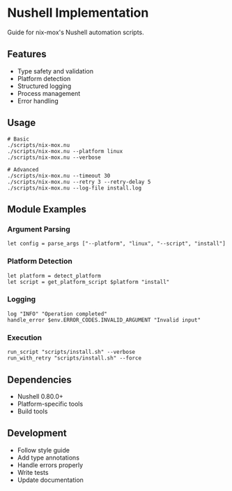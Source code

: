 # Nushell Implementation

Guide for nix-mox's Nushell automation scripts.

## Features

- Type safety and validation
- Platform detection
- Structured logging
- Process management
- Error handling

## Usage

```nushell
# Basic
./scripts/nix-mox.nu
./scripts/nix-mox.nu --platform linux
./scripts/nix-mox.nu --verbose

# Advanced
./scripts/nix-mox.nu --timeout 30
./scripts/nix-mox.nu --retry 3 --retry-delay 5
./scripts/nix-mox.nu --log-file install.log
```

## Module Examples

### Argument Parsing

```nushell
let config = parse_args ["--platform", "linux", "--script", "install"]
```

### Platform Detection

```nushell
let platform = detect_platform
let script = get_platform_script $platform "install"
```

### Logging

```nushell
log "INFO" "Operation completed"
handle_error $env.ERROR_CODES.INVALID_ARGUMENT "Invalid input"
```

### Execution

```nushell
run_script "scripts/install.sh" --verbose
run_with_retry "scripts/install.sh" --force
```

## Dependencies

- Nushell 0.80.0+
- Platform-specific tools
- Build tools

## Development

- Follow style guide
- Add type annotations
- Handle errors properly
- Write tests
- Update documentation
